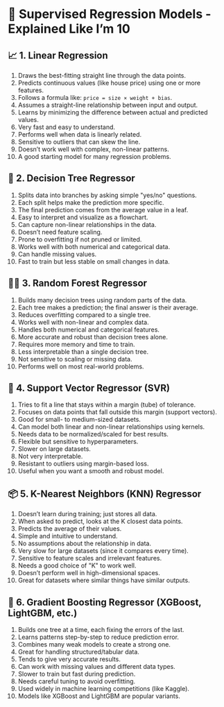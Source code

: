 # 🧠 Supervised Regression Models - Explained Like I’m 10

## 📈 1. Linear Regression
1. Draws the best-fitting straight line through the data points.
2. Predicts continuous values (like house price) using one or more features.
3. Follows a formula like: `price = size × weight + bias`.
4. Assumes a straight-line relationship between input and output.
5. Learns by minimizing the difference between actual and predicted values.
6. Very fast and easy to understand.
7. Performs well when data is linearly related.
8. Sensitive to outliers that can skew the line.
9. Doesn’t work well with complex, non-linear patterns.
10. A good starting model for many regression problems.

## 🌳 2. Decision Tree Regressor
1. Splits data into branches by asking simple "yes/no" questions.
2. Each split helps make the prediction more specific.
3. The final prediction comes from the average value in a leaf.
4. Easy to interpret and visualize as a flowchart.
5. Can capture non-linear relationships in the data.
6. Doesn’t need feature scaling.
7. Prone to overfitting if not pruned or limited.
8. Works well with both numerical and categorical data.
9. Can handle missing values.
10. Fast to train but less stable on small changes in data.

## 🌲🌲 3. Random Forest Regressor
1. Builds many decision trees using random parts of the data.
2. Each tree makes a prediction; the final answer is their average.
3. Reduces overfitting compared to a single tree.
4. Works well with non-linear and complex data.
5. Handles both numerical and categorical features.
6. More accurate and robust than decision trees alone.
7. Requires more memory and time to train.
8. Less interpretable than a single decision tree.
9. Not sensitive to scaling or missing data.
10. Performs well on most real-world problems.

## 🧠 4. Support Vector Regressor (SVR)
1. Tries to fit a line that stays within a margin (tube) of tolerance.
2. Focuses on data points that fall outside this margin (support vectors).
3. Good for small- to medium-sized datasets.
4. Can model both linear and non-linear relationships using kernels.
5. Needs data to be normalized/scaled for best results.
6. Flexible but sensitive to hyperparameters.
7. Slower on large datasets.
8. Not very interpretable.
9. Resistant to outliers using margin-based loss.
10. Useful when you want a smooth and robust model.

## 📦 5. K-Nearest Neighbors (KNN) Regressor
1. Doesn’t learn during training; just stores all data.
2. When asked to predict, looks at the K closest data points.
3. Predicts the average of their values.
4. Simple and intuitive to understand.
5. No assumptions about the relationship in data.
6. Very slow for large datasets (since it compares every time).
7. Sensitive to feature scales and irrelevant features.
8. Needs a good choice of "K" to work well.
9. Doesn’t perform well in high-dimensional spaces.
10. Great for datasets where similar things have similar outputs.

## 🚀 6. Gradient Boosting Regressor (XGBoost, LightGBM, etc.)
1. Builds one tree at a time, each fixing the errors of the last.
2. Learns patterns step-by-step to reduce prediction error.
3. Combines many weak models to create a strong one.
4. Great for handling structured/tabular data.
5. Tends to give very accurate results.
6. Can work with missing values and different data types.
7. Slower to train but fast during prediction.
8. Needs careful tuning to avoid overfitting.
9. Used widely in machine learning competitions (like Kaggle).
10. Models like XGBoost and LightGBM are popular variants.